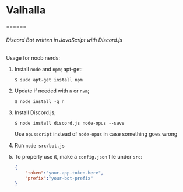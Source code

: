 # Valhalla
======
###### Discord Bot written in JavaScript with Discord.js

Usage for noob nerds:
1. Install `node` and `npm`;
    apt-get:
    ```
    $ sudo apt-get install npm
    ```
2. Update if needed with `n` or `nvm`;
    ```
    $ node install -g n
    ```
3. Install Discord.js;
    ```
    $ node install discord.js node-opus --save
    ```
    Use `opusscript` instead of `node-opus` in case something goes wrong

4. Run `node src/bot.js`
5. To properly use it, make a `config.json` file under `src`:
    ```json
    {
        "token":"your-app-token-here",
        "prefix":"your-bot-prefix"
    }
    ```